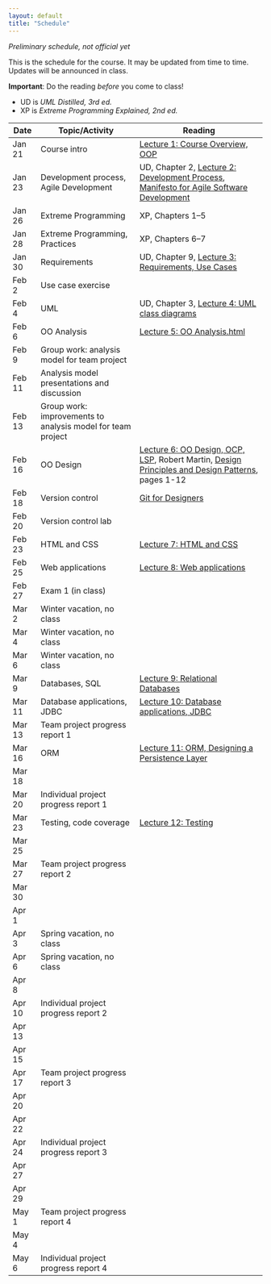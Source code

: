 ```yaml
---
layout: default
title: "Schedule"
---
```


*Preliminary schedule, not official yet*

This is the schedule for the course.  It may be updated from time to time.  Updates will be announced in class.

**Important**: Do the reading *before* you come to class!

* UD is *UML Distilled, 3rd ed.*
* XP is *Extreme Programming Explained, 2nd ed.*

Date | Topic/Activity | Reading
---- | -------------- | -------
Jan 21 | Course intro | [Lecture 1: Course Overview, OOP](lectures/lecture01.html)
Jan 23 | Development process, Agile Development | UD, Chapter 2, [Lecture 2: Development Process](lectures/lecture02.html), [Manifesto for Agile Software Development](http://www.agilemanifesto.org/)
Jan 26 | Extreme Programming | XP, Chapters 1&ndash;5
Jan 28 | Extreme Programming, Practices | XP, Chapters 6&ndash;7
Jan 30 | Requirements | UD, Chapter 9, [Lecture 3: Requirements, Use Cases](lectures/lecture03.html)
Feb 2 | Use case exercise |
Feb 4 | UML | UD, Chapter 3, [Lecture 4: UML class diagrams](lectures/lecture04.html)
Feb 6 | OO Analysis | [Lecture 5: OO Analysis.html](lectures/lecture05.html)
Feb 9 | Group work: analysis model for team project
Feb 11 | Analysis model presentations and discussion
Feb 13 | Group work: improvements to analysis model for team project
Feb 16 | OO Design | [Lecture 6: OO Design, OCP, LSP](lectures/lecture06.html), Robert Martin, [Design Principles and Design Patterns](http://www.objectmentor.com/resources/articles/Principles_and_Patterns.pdf), pages 1-12
Feb 18 | Version control | [Git for Designers](http://hoth.entp.com/output/git_for_designers.html)
Feb 20 | Version control lab |
Feb 23 | HTML and CSS | [Lecture 7: HTML and CSS](lectures/lecture07.html)
Feb 25 | Web applications | [Lecture 8: Web applications](lectures/lecture08.html)
Feb 27 | Exam 1 (in class)
Mar 2 | Winter vacation, no class
Mar 4 | Winter vacation, no class
Mar 6 | Winter vacation, no class
Mar 9 | Databases, SQL | [Lecture 9: Relational Databases](lectures/lecture09.html)
Mar 11 | Database applications, JDBC | [Lecture 10: Database applications, JDBC](lectures/lecture10.html)
Mar 13 | Team project progress report 1
Mar 16 | ORM | [Lecture 11: ORM, Designing a Persistence Layer](lectures/lecture11.html)
Mar 18 |
Mar 20 | Individual project progress report 1
Mar 23 | Testing, code coverage | [Lecture 12: Testing](lectures/lecture12.html)
Mar 25 |
Mar 27 | Team project progress report 2
Mar 30 |
Apr 1 |
Apr 3 | Spring vacation, no class
Apr 6 | Spring vacation, no class
Apr 8 |
Apr 10 | Individual project progress report 2
Apr 13 |
Apr 15 |
Apr 17 | Team project progress report 3
Apr 20 |
Apr 22 |
Apr 24 | Individual project progress report 3
Apr 27 |
Apr 29 |
May 1 | Team project progress report 4
May 4 |
May 6 | Individual project progress report 4
